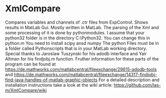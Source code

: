# XmlCompare
Compares variables and channels of .ctr files from ExpControl. Shows results in MatLab Gui. Mostly written in MatLab. The 
parsing of the Xml and some processing of it is done by pythonmodules. 
I assume that your python32 folder is in the directory C:\Python32. You can change this in python.m
You need to install scipy ansd numpy
The python Files must be in a folder called Pythonscripts that is in your MatLab working directory.
Special thanks to  Jaroslaw Tuszynski for his adodb interface and Yair Altman for his findjobj.m function.
Fruther information for these parts of the program can be found at 
https://de.mathworks.com/matlabcentral/fileexchange/29615-adodb-tools and
https://de.mathworks.com/matlabcentral/fileexchange/14317-findjobj-find-java-handles-of-matlab-graphic-objects
For a detailed description and installation instructions take a look at the wiki article: 
https://github.com/las-m/XmlCompare/wiki
  
